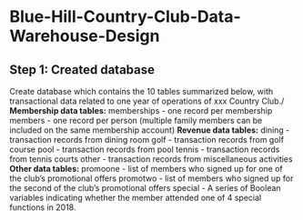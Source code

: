 # Blue-Hill-Country-Club-Data-Warehouse-Design
## Step 1: Created database 
Create database which contains the 10 tables summarized below, with transactional data related to one year of operations of xxx Country Club./
**Membership data tables:**
memberships - one record per membership
members - one record per person (multiple family members can be included on the same membership account)
**Revenue data tables:**
dining - transaction records from dining room
golf - transaction records from golf course
pool - transaction records from pool
tennis - transaction records from tennis courts
other - transaction records from miscellaneous activities
**Other data tables:**
promoone - list of members who signed up for one of the club’s promotional offers
promotwo - list of members who signed up for the second of the club’s promotional offers
special - A series of Boolean variables indicating whether the member attended one of 4 special functions in 2018.
